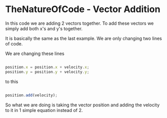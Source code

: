 # TheNatureOfCode - Vector Addition

In this code we are adding 2 vectors together. To add these vectors we simply add both x's and y's together.

It is basically the same as the last example. We are only changing two lines of code. 

We are changing these lines

```js

position.x = position.x + velocity.x; 
position.y = position.y + velocity.y;

```

to this

```js

position.add(velocity);

```

So what we are doing is taking the vector position and adding the velocity to it in 1 simple equation instead of 2.